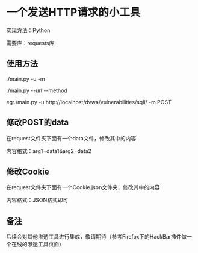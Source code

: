 # 一个发送HTTP请求的小工具
实现方法：Python

需要库：requests库

## 使用方法
./main.py -u <url> -m <method>

./main.py --url <url> --method <method>

eg:./main.py -u http://localhost/dvwa/vulnerabilities/sqli/ -m POST

## 修改POST的data
在request文件夹下面有一个data文件，修改其中的内容

内容格式：arg1=data1&arg2=data2

## 修改Cookie
在request文件夹下面有一个Cookie.json文件夹，修改其中的内容

内容格式：JSON格式即可

## 备注
后续会对其他渗透工具进行集成，敬请期待（参考Firefox下的HackBar插件做一个在线的渗透工具页面）

